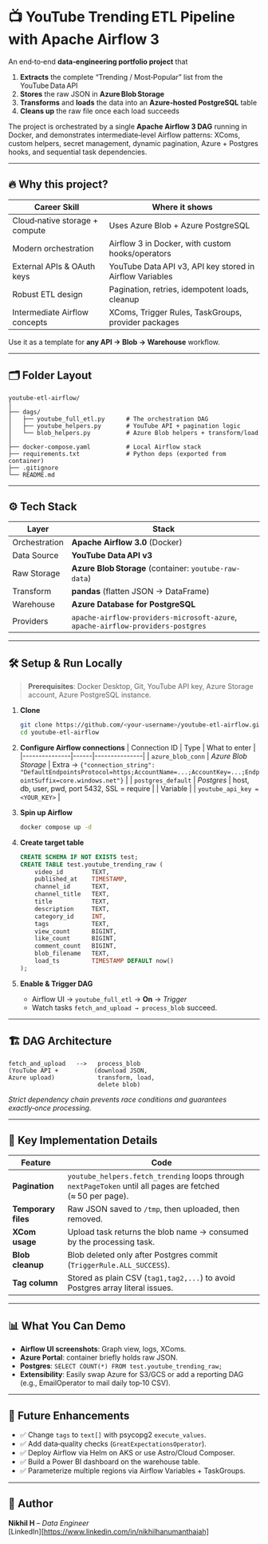 # 📺 YouTube Trending ETL Pipeline with Apache Airflow 3

An end‑to‑end **data‑engineering portfolio project** that

1. **Extracts** the complete “Trending / Most‑Popular” list from the YouTube Data API  
2. **Stores** the raw JSON in **Azure Blob Storage**  
3. **Transforms** and **loads** the data into an **Azure‑hosted PostgreSQL** table  
4. **Cleans up** the raw file once each load succeeds  

The project is orchestrated by a single **Apache Airflow 3 DAG** running in Docker, and demonstrates intermediate‑level Airflow patterns: XComs, custom helpers, secret management, dynamic pagination, Azure + Postgres hooks, and sequential task dependencies.

---

## 🔥 Why this project?

| Career Skill | Where it shows |
|--------------|----------------|
| Cloud‑native storage + compute | Uses Azure Blob + Azure PostgreSQL |
| Modern orchestration | Airflow 3 in Docker, with custom hooks/operators |
| External APIs & OAuth keys | YouTube Data API v3, API key stored in Airflow Variables |
| Robust ETL design | Pagination, retries, idempotent loads, cleanup |
| Intermediate Airflow concepts | XComs, Trigger Rules, TaskGroups, provider packages |

Use it as a template for **any API → Blob → Warehouse** workflow.

---

## 🗂 Folder Layout
```
youtube-etl-airflow/
│
├── dags/
│   ├── youtube_full_etl.py      # The orchestration DAG
│   ├── youtube_helpers.py       # YouTube API + pagination logic
│   └── blob_helpers.py          # Azure Blob helpers + transform/load
│
├── docker-compose.yaml          # Local Airflow stack
├── requirements.txt             # Python deps (exported from container)
├── .gitignore
└── README.md
```

---

## ⚙️ Tech Stack

| Layer | Stack |
|-------|-------|
| Orchestration | **Apache Airflow 3.0** (Docker) |
| Data Source   | **YouTube Data API v3** |
| Raw Storage   | **Azure Blob Storage** (container: `youtube-raw-data`) |
| Transform     | **pandas** (flatten JSON -> DataFrame) |
| Warehouse     | **Azure Database for PostgreSQL** |
| Providers     | `apache-airflow-providers-microsoft-azure`, `apache-airflow-providers-postgres` |

---

## 🛠️ Setup & Run Locally

> **Prerequisites**: Docker Desktop, Git, YouTube API key, Azure Storage account, Azure PostgreSQL instance.

1. **Clone**
   ```bash
   git clone https://github.com/<your-username>/youtube-etl-airflow.git
   cd youtube-etl-airflow
   ```

2. **Configure Airflow connections**
   | Connection ID | Type | What to enter |
   |---------------|------|---------------|
   | `azure_blob_conn` | *Azure Blob Storage* | Extra → `{"connection_string": "DefaultEndpointsProtocol=https;AccountName=...;AccountKey=...;EndpointSuffix=core.windows.net"}` |
   | `postgres_default` | *Postgres* | host, db, user, pwd, port 5432, SSL = require |
   | Variable          |  | `youtube_api_key = <YOUR_KEY>` |

3. **Spin up Airflow**
   ```bash
   docker compose up -d
   ```

4. **Create target table**
   ```sql
   CREATE SCHEMA IF NOT EXISTS test;
   CREATE TABLE test.youtube_trending_raw (
       video_id        TEXT,
       published_at    TIMESTAMP,
       channel_id      TEXT,
       channel_title   TEXT,
       title           TEXT,
       description     TEXT,
       category_id     INT,
       tags            TEXT,
       view_count      BIGINT,
       like_count      BIGINT,
       comment_count   BIGINT,
       blob_filename   TEXT,
       load_ts         TIMESTAMP DEFAULT now()
   );
   ```

5. **Enable & Trigger DAG**
   - Airflow UI → `youtube_full_etl` → **On** → *Trigger*  
   - Watch tasks `fetch_and_upload → process_blob` succeed.

---

## 🏗️ DAG Architecture

```
fetch_and_upload   -->   process_blob
(YouTube API +          (download JSON,
Azure upload)            transform, load,
                         delete blob)
```
*Strict dependency chain prevents race conditions and guarantees exactly‑once processing.*

---

## 🔑 Key Implementation Details

| Feature | Code |
|---------|------|
| **Pagination** | `youtube_helpers.fetch_trending` loops through `nextPageToken` until all pages are fetched (≈ 50 per page). |
| **Temporary files** | Raw JSON saved to `/tmp`, then uploaded, then removed. |
| **XCom usage** | Upload task returns the blob name → consumed by the processing task. |
| **Blob cleanup** | Blob deleted only after Postgres commit (`TriggerRule.ALL_SUCCESS`). |
| **Tag column** | Stored as plain CSV (`tag1,tag2,...`) to avoid Postgres array literal issues. |

---

## 📊 What You Can Demo

- **Airflow UI screenshots**: Graph view, logs, XComs.
- **Azure Portal**: container briefly holds raw JSON.
- **Postgres**: `SELECT COUNT(*) FROM test.youtube_trending_raw;`
- **Extensibility**: Easily swap Azure for S3/GCS or add a reporting DAG (e.g., EmailOperator to mail daily top‑10 CSV).

---

## 🚀 Future Enhancements

- ✅ Change `tags` to `text[]` with psycopg2 `execute_values`.
- ✅ Add data‑quality checks (`GreatExpectationsOperator`).
- ✅ Deploy Airflow via Helm on AKS or use Astro/Cloud Composer.
- ✅ Build a Power BI dashboard on the warehouse table.
- ✅ Parameterize multiple regions via Airflow Variables + TaskGroups.

---

## 📝 Author

**Nikhil H** – *Data Engineer*  
[LinkedIn][https://www.linkedin.com/in/nikhilhanumanthaiah]

